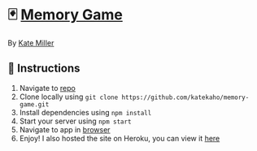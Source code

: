 # :black_joker: [Memory Game](https://kates-memory-game.herokuapp.com/)

By [Kate Miller](https://katekaho.com/)

## :memo: Instructions

1. Navigate to [repo](https://github.com/katekaho/memory-game)
2. Clone locally using
 `git clone https://github.com/katekaho/memory-game.git`
3. Install dependencies using `npm install`
4. Start your server using `npm start`
5. Navigate to app in [browser](http://localhost:3000)
6. Enjoy! I also hosted the site on Heroku, you can view it [here](https://kates-memory-game.herokuapp.com/)
